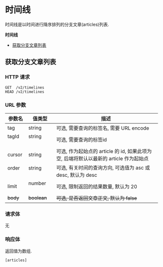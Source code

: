 # 时间线

时间线是以时间进行降序排列的分支文章(articles)列表.

**时间线**
* [获取分支文章列表](#获取分支文章列表)

## 获取分支文章列表

### HTTP 请求

```
GET  /v2/timelines
HEAD /v2/timelines
```

### URL 参数

参数名     | 值类型          | 描述
--------- | -------------- | ------------------------------------------------------
tag       | string         | 可选, 需要查询的标签名, 需要 URL encode
tagId     | string         | 可选, 需要查询的标签id
cursor    | string         | 可选, 作为起始点的 article 的 id, 如果此项为空, 后端将默认以最新的 article 作为起始点
order     | string         | 可选, 有关时间的查询方向, 可选值为 asc 或 desc, 默认为 desc
limit     | number         | 可选, 限制返回的结果数量, 默认为 20
~~body~~      | ~~boolean~~        | ~~可选, 是否返回文章正文, 默认为 false~~

### 请求体

无

### 响应体

返回值为数组.

```
[articles]
```
